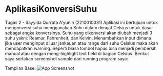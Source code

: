# AplikasiKonversiSuhu
 Tugas 2 - Sayyida Qurrata A'yunin (2210010331)
 Aplikasi ini bertujuan untuk mengonversi suhu menggunakan Suhu dalam derajat Celsius untuk dasar sebagai angka konversinya.
 Suhu yang dikonversi akan diubah menjadi 3 suhu yakni: Reamur, Fahrenheit, dan Kelvin.
 Menambahkan input dimana jika user menginput diluar jankauan atau range dari suhu Celsius maka akan mendapatkan warning.
 Seperti biasa tombol hapus bisa menjadi pembersih manual atau dengan meng-highlight text field di bagian Celsius.
 Berikut saya sertakan screenshot sample dari running program saya:

 Tampilan Base:
![App Screenshot]()
